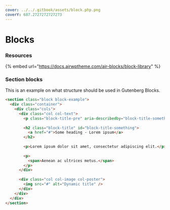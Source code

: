 ```yaml
---
cover: ../../.gitbook/assets/block.php.png
coverY: 687.2727272727273
---
```


# Blocks

### Resources

{% embed url="https://docs.airwptheme.com/air-blocks/block-library" %}

### Section blocks

This is an example on what structure should be used in Gutenberg Blocks.

```html
<section class="block block-example">
  <div class="container">
    <div class="cols">
      <div class="col col-text">
        <p class="block-title-pre" aria-describedby="block-title-something">Some pre-heading</p>
        
        <h2 class="block-title" id="block-title-something">
          <a href="#">Some heading - Lorem ipsum</a>
        </h2>
        
        <p>Lorem ipsum dolor sit amet, consectetur adipiscing elit.</p>
        
        <p>
          <span>Aenean ac ultrices metus.</span>
        </p>
      </div> 
      
      <div class="col col-image col-poster">
        <img src="#" alt="Dynamic title" />
      </div>
    </div>
  </div>
</section>
```

